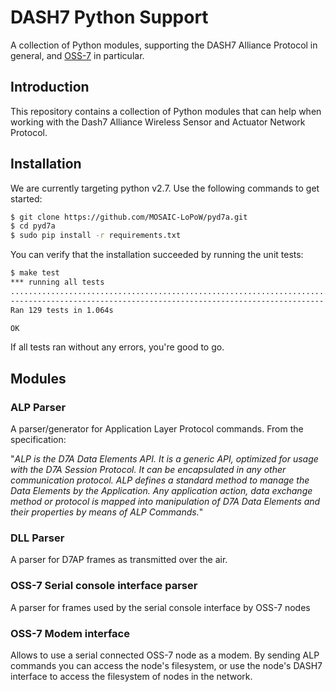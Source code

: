 # DASH7 Python Support
A collection of Python modules, supporting the DASH7 Alliance Protocol in general,
and [OSS-7](https://github.com/MOSAIC-LoPoW/dash7-ap-open-source-stack) in particular.

## Introduction

This repository contains a collection of Python modules that can help when working with the Dash7 Alliance Wireless Sensor and Actuator Network Protocol.

## Installation

We are currently targeting python v2.7.
Use the following commands to get started:

```bash
$ git clone https://github.com/MOSAIC-LoPoW/pyd7a.git
$ cd pyd7a
$ sudo pip install -r requirements.txt
```

You can verify that the installation succeeded by running the unit tests:
```bash
$ make test
*** running all tests
.................................................................................................................................
----------------------------------------------------------------------
Ran 129 tests in 1.064s

OK
```
If all tests ran without any errors, you're good to go.

## Modules

### ALP Parser

A parser/generator for Application Layer Protocol commands. From the specification:

"_ALP is the D7A Data Elements API. It is a generic API, optimized for usage with the D7A Session Protocol. It can be encapsulated in any other communication protocol. ALP defines a standard method to manage the Data Elements by the Application.
Any application action, data exchange method or protocol is mapped into manipulation of D7A Data Elements and their properties by means of ALP Commands._"

### DLL Parser

A parser for D7AP frames as transmitted over the air.

### OSS-7 Serial console interface parser

A parser for frames used by the serial console interface by OSS-7 nodes

### OSS-7 Modem interface

Allows to use a serial connected OSS-7 node as a modem. By sending ALP commands you can access the node's filesystem, or use the node's DASH7 interface to access the filesystem of nodes in the network.
